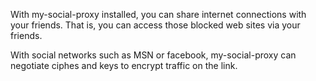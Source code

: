 With my-social-proxy installed, you can share internet connections with your friends. That is, you can access those blocked web sites via your friends.

With social networks such as MSN or facebook, my-social-proxy can negotiate ciphes and keys to encrypt traffic  on the link.